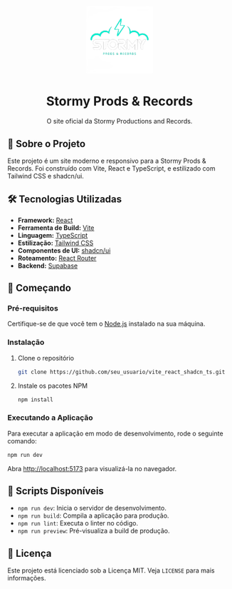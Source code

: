 # <p align="center"> <img src="./public/stormy-logo.png" alt="Stormy Logo" width="150"/> </p>
<h1 align="center">Stormy Prods & Records</h1>
<p align="center">
  O site oficial da Stormy Productions and Records.
</p>

## 🚀 Sobre o Projeto

Este projeto é um site moderno e responsivo para a Stormy Prods & Records. Foi construído com Vite, React e TypeScript, e estilizado com Tailwind CSS e shadcn/ui.

## 🛠️ Tecnologias Utilizadas

- **Framework:** [React](https://reactjs.org/)
- **Ferramenta de Build:** [Vite](https://vitejs.dev/)
- **Linguagem:** [TypeScript](https://www.typescriptlang.org/)
- **Estilização:** [Tailwind CSS](https://tailwindcss.com/)
- **Componentes de UI:** [shadcn/ui](https://ui.shadcn.com/)
- **Roteamento:** [React Router](https://reactrouter.com/)
- **Backend:** [Supabase](https://supabase.io/)

## 🏁 Começando

### Pré-requisitos

Certifique-se de que você tem o [Node.js](httpss://nodejs.org/) instalado na sua máquina.

### Instalação

1. Clone o repositório
   ```sh
   git clone https://github.com/seu_usuario/vite_react_shadcn_ts.git
   ```
2. Instale os pacotes NPM
   ```sh
   npm install
   ```

### Executando a Aplicação

Para executar a aplicação em modo de desenvolvimento, rode o seguinte comando:

```sh
npm run dev
```

Abra [http://localhost:5173](http://localhost:5173) para visualizá-la no navegador.

## 📜 Scripts Disponíveis

- `npm run dev`: Inicia o servidor de desenvolvimento.
- `npm run build`: Compila a aplicação para produção.
- `npm run lint`: Executa o linter no código.
- `npm run preview`: Pré-visualiza a build de produção.

## 📄 Licença

Este projeto está licenciado sob a Licença MIT. Veja `LICENSE` para mais informações.
